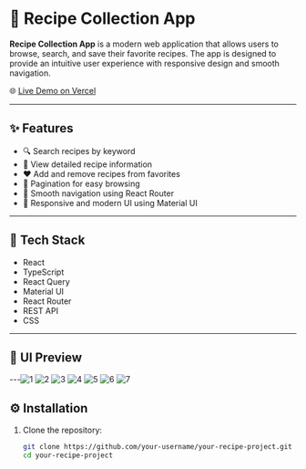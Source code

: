 <!-- @format -->

# 🥗 Recipe Collection App

**Recipe Collection App** is a modern web application that allows users to browse, search, and save their favorite recipes. The app is designed to provide an intuitive user experience with responsive design and smooth navigation.

🌐 [Live Demo on Vercel](https://technical-assignment-alpha.vercel.app/)

---

## ✨ Features

- 🔍 Search recipes by keyword
- 📖 View detailed recipe information
- ❤️ Add and remove recipes from favorites
- 📄 Pagination for easy browsing
- 🧭 Smooth navigation using React Router
- 💅 Responsive and modern UI using Material UI

---

## 🚀 Tech Stack

- React
- TypeScript
- React Query
- Material UI
- React Router
- REST API
- CSS

---

## 📸 UI Preview

---![1](https://github.com/user-attachments/assets/b11c9999-483d-4f9f-9732-84e2bba26fe8)
![2](https://github.com/user-attachments/assets/7ddbb6fa-9db5-4764-87a5-b81503f8f55b)
![3](https://github.com/user-attachments/assets/08917a1b-4f31-444d-ac6f-ba342989d602)
![4](https://github.com/user-attachments/assets/22901e56-5855-4d0a-95b9-92f319df4816)
![5](https://github.com/user-attachments/assets/00bef082-6b3a-48e2-87dd-41de86977e40)
![6](https://github.com/user-attachments/assets/3d08a911-f7d5-4a17-a931-806369bcd085)
![7](https://github.com/user-attachments/assets/5c758345-83f6-44b7-911c-d80b31159464)


## ⚙️ Installation

1. Clone the repository:

   ```bash
   git clone https://github.com/your-username/your-recipe-project.git
   cd your-recipe-project
   ```
